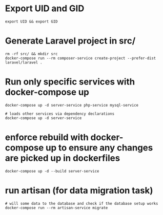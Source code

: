 # Export UID and GID

`export UID && export GID`

# Generate Laravel project in src/

```
rm -rf src/ && mkdir src
docker-compose run --rm composer-service create-project --prefer-dist laravel/laravel .
```

# Run only specific services with docker-compose up

```
docker-compose up -d server-service php-service mysql-service

# loads other services via dependency declarations
docker-compose up -d server-service
```

# enforce rebuild with docker-compose up to ensure any changes are picked up in dockerfiles

```
docker-compose up -d --build server-service
```

# run artisan (for data migration task)

```
# will some data to the database and check if the database setup works
docker-compose run --rm artisan-service migrate
```
